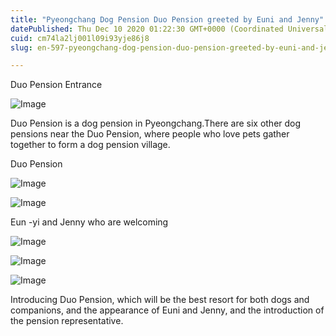 ```yaml
---
title: "Pyeongchang Dog Pension Duo Pension greeted by Euni and Jenny"
datePublished: Thu Dec 10 2020 01:22:30 GMT+0000 (Coordinated Universal Time)
cuid: cm74la2lj001l09i93yje86j8
slug: en-597-pyeongchang-dog-pension-duo-pension-greeted-by-euni-and-jenny

---
```



Duo Pension Entrance

![Image](https://cdn.hashnode.com/res/hashnode/image/upload/v1739526680009/69148709-d26b-4adc-a3cb-2e7626c1bed3.jpeg)

Duo Pension is a dog pension in Pyeongchang.There are six other dog pensions near the Duo Pension, where people who love pets gather together to form a dog pension village.

Duo Pension

![Image](https://cdn.hashnode.com/res/hashnode/image/upload/v1739526682269/a13ebebc-20ec-439c-a082-33e58027d3f0.jpeg)

![Image](https://cdn.hashnode.com/res/hashnode/image/upload/v1739526684395/e693ba8d-724f-4a12-8bb3-698e6451511c.jpeg)

Eun -yi and Jenny who are welcoming

![Image](https://cdn.hashnode.com/res/hashnode/image/upload/v1739526686586/a5f50576-cb46-43ce-aa7b-794cb2f54584.jpeg)

![Image](https://cdn.hashnode.com/res/hashnode/image/upload/v1739526688459/e531ebc1-75da-45b1-9c86-01d3df17905d.jpeg)

![Image](https://cdn.hashnode.com/res/hashnode/image/upload/v1739526690329/1f53224e-ecbd-431e-a751-35147cc41889.jpeg)

Introducing Duo Pension, which will be the best resort for both dogs and companions, and the appearance of Euni and Jenny, and the introduction of the pension representative.